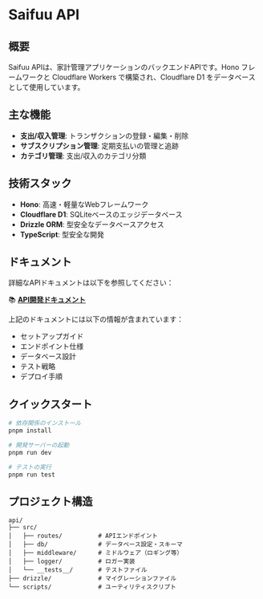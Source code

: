 # Saifuu API

## 概要

Saifuu APIは、家計管理アプリケーションのバックエンドAPIです。Hono フレームワークと Cloudflare Workers で構築され、Cloudflare D1 をデータベースとして使用しています。

## 主な機能

- **支出/収入管理**: トランザクションの登録・編集・削除
- **サブスクリプション管理**: 定期支払いの管理と追跡
- **カテゴリ管理**: 支出/収入のカテゴリ分類

## 技術スタック

- **Hono**: 高速・軽量なWebフレームワーク
- **Cloudflare D1**: SQLiteベースのエッジデータベース
- **Drizzle ORM**: 型安全なデータベースアクセス
- **TypeScript**: 型安全な開発

## ドキュメント

詳細なAPIドキュメントは以下を参照してください：

📚 **[API開発ドキュメント](../docs/API開発/README.md)**

上記のドキュメントには以下の情報が含まれています：
- セットアップガイド
- エンドポイント仕様
- データベース設計
- テスト戦略
- デプロイ手順

## クイックスタート

```bash
# 依存関係のインストール
pnpm install

# 開発サーバーの起動
pnpm run dev

# テストの実行
pnpm run test
```

## プロジェクト構造

```
api/
├── src/
│   ├── routes/          # APIエンドポイント
│   ├── db/              # データベース設定・スキーマ
│   ├── middleware/      # ミドルウェア（ロギング等）
│   ├── logger/          # ロガー実装
│   └── __tests__/       # テストファイル
├── drizzle/             # マイグレーションファイル
└── scripts/             # ユーティリティスクリプト
```